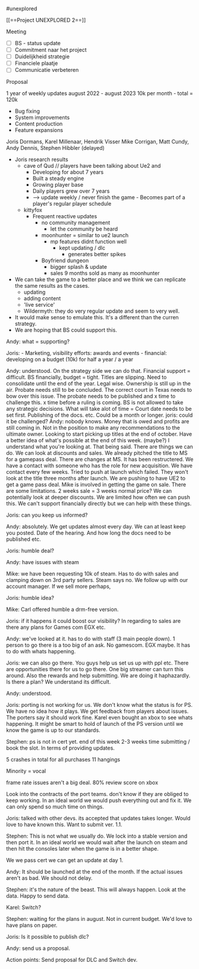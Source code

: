 #unexplored 

[[==Project UNEXPLORED 2==]]

Meeting

- [ ] BS - status update
- [ ] Commitment naar het project
- [ ] Duidelijkheid strategie
- [ ] Financiele plaatje
- [ ] Communicatie verbeteren

Proposal

1 year of weekly updates
august 2022 - august 2023
10k per month - total = 120k 

- Bug fixing
- System improvements
- Content production
- Feature expansions

Joris Dormans, Karel Millenaar, Hendrik Visser
Mike Corrigan, Matt Cundy, Andy Dennis, Stephen Hibbler (delayed)

- Joris research results
	- cave of Qud // players have been talking about Ue2 and
		- Developing for about 7 years
		- Built a steady engine
		- Growing player base
		- Daily players grew over 7 years
		- --> update weekly / never finish the game
				- Becomes part of a player's regular player schedule
	- kittyfox
		- Frequent reactive updates
			- no community management
				- let the community be heard
			- moonhunter = similar to ue2 launch
				- mp features didnt function well
					- kept updating / dlc
						- generates better spikes
			- Boyfriend dungeon
				- bigger splash & update
				- sales 9 months sold as many as moonhunter
- We can take the game to a better place and we think we can replicate the same results as the cases.
	- updating
	- adding content
	- 'live service'
	- Wildermyth: they do very regular update and seem to very well.
- It would make sense to emulate this. It's a different than the curren strategy. 
- We are hoping that BS could support this.

Andy: what = supporting? 

Joris: 
	- Marketing, visibility efforts: awards and events
	- financial: developing on a budget (10k) for half a year / a year

Andy: understood. On the strategy side we can do that. Financial support = difficult. BS financially, budget = tight. Titles are slipping. Need to consolidate until the end of the year.
Legal wise. Ownership is still up in the air. Probate needs still to be concluded. The correct court in Texas needs to bow over this issue. The probate needs to be published and x time to challenge this. x time before a ruling is coming. BS is not allowed to take any strategic decisions. 
What will take alot of time = Court date needs to be set first. Publishing of the docs. etc. Could be a month or longer.
joris: could it be challenged?
Andy: nobody knows. 
Money that is owed and profits are still coming in. 
Not in the position to make any recommendations to the ultimate owner.
Looking to start picking up titles at the end of october. 
Have a better idea of what's possible at the end of this week. (maybe?)
I understand what you're looking at.
That being said. There are things we can do.
We can look at discounts and sales. We already pitched the title to MS for a gamepass deal. There are changes at MS. It has been restructered. We have a contact with someone who has the role for new acquisition. We have contact every few weeks. Tried to push at launch which failed. They won't look at the title three months after launch. We are pushing to have UE2 to get a game pass deal. 
Mike is involved in getting the game on sale. There are some limitations. 2 weeks sale = 3 weeks normal price? We can potentially look at deeper discounts. 
We are limited how often we can push this. 
We can't support financially directly but we can help with these things. 

Joris: can you keep us informed?

Andy: absolutely. We get updates almost every day. We can at least keep you posted. Date of the hearing. And how long the docs need to be published etc.

Joris: humble deal?

Andy: have issues with steam

Mike: we have been requesting 10k of steam. Has to do with sales and clamping down on 3rd party sellers. Steam says no. We follow up with our account manager. If we sell more perhaps,

Joris: humble idea?

Mike: Carl offered humble a drm-free version. 

Joris: if it happens it could boost our visibility? In regarding to sales are there any plans for Games com EGX etc.

Andy: we've looked at it. has to do with staff (3 main people down). 1 person to go there is a too big of an ask. No gamescom. EGX maybe. It has to do with whats happening. 

Joris: we can also go there. You guys help us set us up with ppl etc.
There are opportunities there for us to go there. One big streamer can turn this around. Also the rewards and help submitting. 
We are doing it haphazardly. Is there a plan? We understand its difficult.

Andy: understood.

Joris: porting is not working for us. We don't know what the status is for PS. We have no idea how it plays. We get feedback from players about issues. The porters say it should work fine.  Karel even bought an xbox to see whats happening.
It might be smart to hold of launch of the PS version until we know the game is up to our standards.

Stephen: ps is not in cert yet. end of this week 2-3 weeks time submitting / book the slot. In terms of providing updates.

5 crashes in total for all purchases
11 hangings

Minority = vocal

frame rate issues aren't a big deal.
80% review score on xbox

Look into the contracts of the port teams. don't know if they are obliged to keep working. In an ideal world we would push everything out and fix it. We can only spend so much time on things. 

Joris: talked with other devs. its accepted that updates takes longer.  Would love to have known this. Want to submit ver. 1.1. 

Stephen: This is not what we usually do. We lock into a stable version and then port it. In an ideal world we would wait after the launch on steam and then hit the consoles later when the game is in a better shape.

We we pass cert we can get an update at day 1. 

Andy: It should be launched at the end of the month. If the actual issues aren't as bad. We should not delay. 

Stephen: it's the nature of the beast. This will always happen.  Look at the data. Happy to send data. 

Karel: Switch?

Stephen: waiting for the plans in august. Not in current budget. We'd love to have plans on paper. 

Joris: Is it possible to publish dlc?

Andy: send us a proposal.

Action points:
Send proposal for DLC and Switch dev.